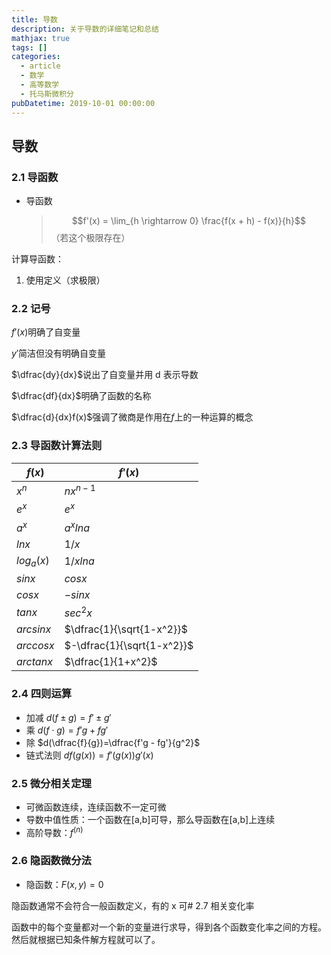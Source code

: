 ```yaml
---
title: 导数
description: 关于导数的详细笔记和总结
mathjax: true
tags: []
categories:
  - article
  - 数学
  - 高等数学
  - 托马斯微积分
pubDatetime: 2019-10-01 00:00:00
---
```


## 导数

### 2.1 导函数

- 导函数
  > $$f'(x) = \lim_{h \rightarrow 0} \frac{f(x + h) - f(x)}{h}$$
  > （若这个极限存在）

计算导函数：

1. 使用定义（求极限）

### 2.2 记号

$f'(x)$明确了自变量

$y'$简洁但没有明确自变量

$\dfrac{dy}{dx}$说出了自变量并用 d 表示导数

$\dfrac{df}{dx}$明确了函数的名称

$\dfrac{d}{dx}f(x)$强调了微商是作用在$f$上的一种运算的概念

### 2.3 导函数计算法则

| $f(x)$     | $f'(x)$                    |
| ---------- | -------------------------- |
| $x^n$      | $nx^{n-1}$                 |
| $e^x$      | $e^x$                      |
| $a^x$      | $a^xlna$                   |
| $lnx$      | $1/x$                      |
| $log_a(x)$ | $1/xlna$                   |
| $sinx$     | $cosx$                     |
| $cosx$     | $-sinx$                    |
| $tanx$     | $sec^2x$                   |
| $arcsinx$  | $\dfrac{1}{\sqrt{1-x^2}}$  |
| $arccosx$  | $-\dfrac{1}{\sqrt{1-x^2}}$ |
| $arctanx$  | $\dfrac{1}{1+x^2}$         |

### 2.4 四则运算

- 加减
  $d(f \pm g)=f' \pm g'$
- 乘
  $d(f \cdot g)=f'g + fg'$
- 除
  $d(\dfrac{f}{g})=\dfrac{f'g - fg'}{g^2}$
- 链式法则
  $df(g(x))=f'(g(x))g'(x)$

### 2.5 微分相关定理

- 可微函数连续，连续函数不一定可微
- 导数中值性质：一个函数在[a,b]可导，那么导函数在[a,b]上连续
- 高阶导数：$f^{(n)}$

### 2.6 隐函数微分法

- 隐函数：$F(x, y)=0$

隐函数通常不会符合一般函数定义，有的 x 可# 2.7 相关变化率

函数中的每个变量都对一个新的变量进行求导，得到各个函数变化率之间的方程。然后就根据已知条件解方程就可以了。

